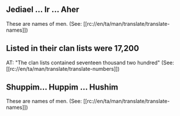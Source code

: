 ## Jediael ... Ir ... Aher ##

These are names of men. (See: [[rc://en/ta/man/translate/translate-names]])

## Listed in their clan lists were 17,200 ##

AT: "The clan lists contained seventeen thousand two hundred" (See: [[rc://en/ta/man/translate/translate-numbers]])

## Shuppim... Huppim ... Hushim ##

These are names of men. (See: [[rc://en/ta/man/translate/translate-names]])